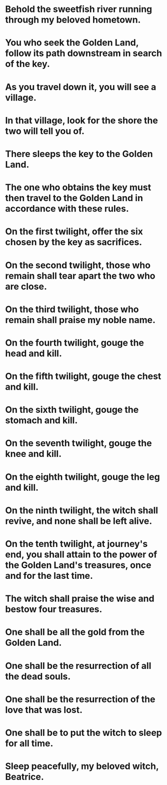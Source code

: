 # Behold the sweetfish river running through my beloved hometown.

# You who seek the Golden Land, follow its path downstream in search of the key.

#

# As you travel down it, you will see a village.

# In that village, look for the shore the two will tell you of.

# There sleeps the key to the Golden Land.

#

# The one who obtains the key must then travel to the Golden Land in accordance with these rules.

# On the first twilight, offer the six chosen by the key as sacrifices.

# On the second twilight, those who remain shall tear apart the two who are close.

# On the third twilight, those who remain shall praise my noble name.

# On the fourth twilight, gouge the head and kill.

# On the fifth twilight, gouge the chest and kill.

# On the sixth twilight, gouge the stomach and kill.

# On the seventh twilight, gouge the knee and kill.

# On the eighth twilight, gouge the leg and kill.

# On the ninth twilight, the witch shall revive, and none shall be left alive.

# On the tenth twilight, at journey's end, you shall attain to the power of the Golden Land's treasures, once and for the last time.

# The witch shall praise the wise and bestow four treasures.

# One shall be all the gold from the Golden Land.

# One shall be the resurrection of all the dead souls.

# One shall be the resurrection of the love that was lost.

# One shall be to put the witch to sleep for all time.

# Sleep peacefully, my beloved witch, Beatrice.
